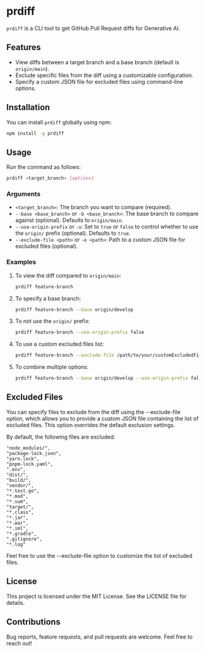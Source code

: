 # prdiff

`prdiff` is a CLI tool to get GitHub Pull Request diffs for Generative AI.

## Features

- View diffs between a target branch and a base branch (default is `origin/main`).
- Exclude specific files from the diff using a customizable configuration.
- Specify a custom JSON file for excluded files using command-line options.

## Installation

You can install `prdiff` globally using npm:

```bash
npm install -g prdiff
```

## Usage

Run the command as follows:

```bash
prdiff <target_branch> [options]
```

### Arguments

- `<target_branch>`: The branch you want to compare (required).
- `--base <base_branch>` or `-b <base_branch>`: The base branch to compare against (optional). Defaults to `origin/main`.
- `--use-origin-prefix` or `-u`: Set to `true` or `false` to control whether to use the `origin/` prefix (optional). Defaults to `true`.
- `--exclude-file <path>` or `-e <path>`: Path to a custom JSON file for excluded files (optional).

### Examples

1. To view the diff compared to `origin/main`:

   ```bash
   prdiff feature-branch
   ```

2. To specify a base branch:

   ```bash
   prdiff feature-branch --base origin/develop
   ```

3. To not use the `origin/` prefix:

   ```bash
   prdiff feature-branch --use-origin-prefix false
   ```

4. To use a custom excluded files list:

   ```bash
   prdiff feature-branch --exclude-file /path/to/your/customExcludedFiles.json
   ```

5. To combine multiple options:

   ```bash
   prdiff feature-branch --base origin/develop --use-origin-prefix false --exclude-file /path/to/your/customExcludedFiles.json
   ```

## Excluded Files

You can specify files to exclude from the diff using the --exclude-file option, which allows you to provide a custom JSON file containing the list of excluded files. This option overrides the default exclusion settings.


By default, the following files are excluded:

```
"node_modules/",
"package-lock.json",
"yarn.lock",
"pnpm-lock.yaml",
".env",
"dist/",
"build/",
"vendor/",
"*.test.go",
"*.mod",
"*.sum",
"target/",
"*.class",
"*.jar",
"*.war",
"*.iml",
"*.gradle",
".gitignore",
"*.log"
```

Feel free to use the --exclude-file option to customize the list of excluded files.



## License

This project is licensed under the MIT License. See the LICENSE file for details.

## Contributions

Bug reports, feature requests, and pull requests are welcome. Feel free to reach out!

